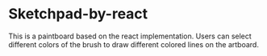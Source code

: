 # Sketchpad-by-react
This is a paintboard based on the react implementation. Users can select different colors of the brush to draw different colored lines on the artboard.
